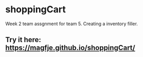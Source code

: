 # shoppingCart
Week 2 team assgnment for team 5. Creating a inventory filler.

## Try it here: https://magfje.github.io/shoppingCart/
